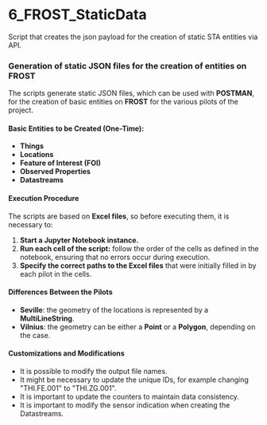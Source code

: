 # 6_FROST_StaticData
Script that creates the json payload for the creation of static STA entities via API.

### Generation of static JSON files for the creation of entities on FROST
The scripts generate static JSON files, which can be used with **POSTMAN**, for the creation of basic entities on **FROST** for the various pilots of the project.

#### Basic Entities to be Created (One-Time):  
- **Things**  
- **Locations**  
- **Feature of Interest (FOI)**  
- **Observed Properties**  
- **Datastreams**  

#### Execution Procedure
The scripts are based on **Excel files**, so before executing them, it is necessary to:  
1. **Start a Jupyter Notebook instance.**  
2. **Run each cell of the script:** follow the order of the cells as defined in the notebook, ensuring that no errors occur during execution.
3. **Specify the correct paths to the Excel files** that were initially filled in by each pilot in the cells. 

#### Differences Between the Pilots 
- **Seville**: the geometry of the locations is represented by a **MultiLineString**.  
- **Vilnius**: the geometry can be either a **Point** or a **Polygon**, depending on the case.  

#### Customizations and Modifications
- It is possible to modify the output file names.
- It might be necessary to update the unique IDs, for example changing "THI.FE.001" to "THI.ZG.001".  
- It is important to update the counters to maintain data consistency.
- It is important to modify the sensor indication when creating the Datastreams.

